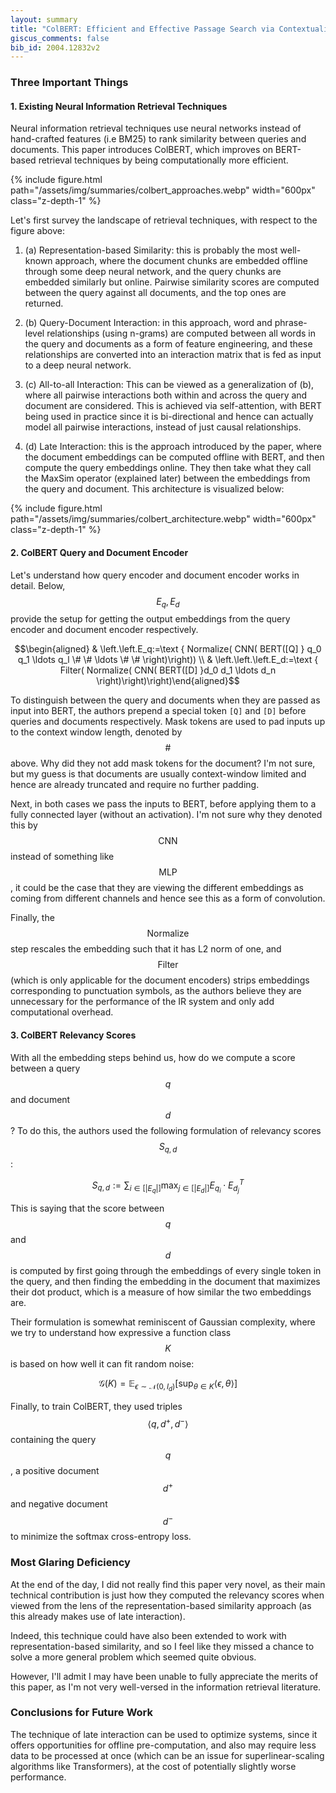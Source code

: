 ```yaml
---
layout: summary
title: "ColBERT: Efficient and Effective Passage Search via Contextualized Late Interaction over BERT"
giscus_comments: false
bib_id: 2004.12832v2
---
```


### Three Important Things

#### 1. Existing Neural Information Retrieval Techniques

Neural information retrieval techniques use neural networks
instead of hand-crafted features (i.e BM25) to rank similarity between
queries and documents. This paper introduces ColBERT, which 
improves on BERT-based retrieval techniques by being computationally
more efficient.

{% include figure.html
    path="/assets/img/summaries/colbert_approaches.webp"
    width="600px"
    class="z-depth-1"
%}

Let's first survey the landscape of retrieval techniques,
with respect to the figure above:

1. (a) Representation-based Similarity: this is probably the most well-known
approach, where the document chunks are embedded offline through some deep
neural network, and the query chunks are embedded similarly but online. 
Pairwise similarity scores are computed between the query against all documents,
and the top ones are returned.

2. (b) Query-Document Interaction: in this approach, word and phrase-level
relationships (using n-grams) are computed between all words in the query
and documents as a form of feature engineering, and these relationships are
converted into an interaction matrix that is fed as input to a deep neural
network.

3. (c) All-to-all Interaction: This can be viewed as a generalization of (b),
where all pairwise interactions both within and across the query and document
are considered. This is achieved via self-attention, with BERT being used in
practice since it is bi-directional and hence can actually model all pairwise
interactions, instead of just causal relationships.

4. (d) Late Interaction: this is the approach introduced by the paper,
where the document embeddings can be computed offline with BERT,
and then compute the query embeddings online. They then take
what they call the MaxSim operator (explained later) between the embeddings 
from the query and document. This architecture is visualized below:

{% include figure.html
    path="/assets/img/summaries/colbert_architecture.webp"
    width="600px"
    class="z-depth-1"
%}

#### 2. ColBERT Query and Document Encoder

Let's understand how query encoder and document encoder works in detail.  Below,
$$E_q, E_d$$ provide the setup for getting the output embeddings from the query
encoder and document encoder respectively.

$$\begin{aligned} & \left.\left.E_q:=\text { Normalize( CNN( BERT([Q] } q_0 q_1
\ldots q_l \# \# \ldots \# \# \right)\right)) \\ & \left.\left.\left.E_d:=\text {
Filter( Normalize( CNN( BERT([D] }d_0 d_1 \ldots d_n
\right)\right)\right)\end{aligned}$$

To distinguish between the query and documents when they are passed as input
into BERT, the authors prepend a special token `[Q]` and `[D]` before
queries and documents respectively. Mask tokens are used to pad inputs up to
the context window length, denoted by $$\#$$ above. Why did they not 
add mask tokens for the document? I'm not sure, but my guess is that
documents are usually context-window limited and hence are already truncated
and require no further padding.

Next, in both cases we pass the inputs to BERT, before applying them
to a fully connected layer (without an activation). I'm not sure
why they denoted this by $$\textrm{CNN}$$ instead of something 
like $$\textrm{MLP}$$, it could be the case that they are viewing the 
different embeddings as coming from different channels and hence see this
as a form of convolution.

Finally, the $$\textrm{Normalize}$$ step rescales the embedding such that it has
L2 norm of one, and $$\textrm{Filter}$$ (which is only applicable for the
document encoders) strips embeddings corresponding to punctuation symbols, as
the authors believe they are unnecessary for the performance of the IR system
and only add computational overhead.


#### 3. ColBERT Relevancy Scores

With all the embedding steps behind us, how do we compute a score between
a query $$q$$ and document $$d$$? To do this, the authors used the
following formulation of relevancy scores $$S_{q,d}$$:

$$S_{q, d}:=\sum_{i \in\left[\left|E_q\right|\right]} \max _{j \in\left[\left|E_d\right|\right]} E_{q_i} \cdot E_{d_j}^T$$

This is saying that the score between $$q$$ and $$d$$ is computed by first going
through the embeddings of every single token in the query, and then 
finding the embedding in the document that maximizes their dot product, 
which is a measure of how similar the two embeddings are. 

Their formulation is somewhat reminiscent of Gaussian complexity, where we try
to understand how expressive a function class $$K$$ is based on how well it can
fit random noise:

$$\mathcal{G}(K)=\mathbb{E}_{\epsilon \sim \mathcal{N}\left(0, I_d \right)}\left[\sup _{\theta \in K}\langle\epsilon, \theta\rangle\right]$$

Finally, to train ColBERT, they used triples $$\langle q, d^+, d^- \rangle$$
containing the query $$q$$, a positive document $$d^+$$ and negative document
$$d^-$$ to minimize the softmax cross-entropy loss.

### Most Glaring Deficiency

At the end of the day, I did not really find this paper very novel, as their main
technical contribution is just how they computed the relevancy scores
when viewed from the lens of the representation-based similarity approach
(as this already makes use of late interaction).

Indeed, this technique could have also been extended to work with
representation-based similarity, and so I feel like they missed a chance to
solve a more general problem which seemed quite obvious.

However, I'll admit I may have been unable to fully appreciate the merits of
this paper, as I'm not very well-versed in the information retrieval
literature.

### Conclusions for Future Work
The technique of late interaction can be used to optimize systems, since it
offers opportunities for offline pre-computation, and also may require less data
to be processed at once (which can be an issue for superlinear-scaling
algorithms like Transformers), at the cost of potentially slightly worse
performance.
